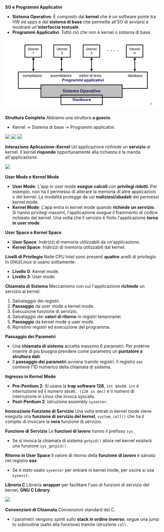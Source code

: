 **SO e Programmi Applicativi**
- **Sistema Operativo**: È composto dal **kernel** che è un software ponte tra HW ed apps e dal **sistema di base** che permette all'SO di avviarsi e mostrare un'**interfaccia testuale**.
- **Programmi Applicativi**: Tutto ciò che non è kernel o sistema di base.

![](Images/SO/SO.png)

**Struttura Completa**
Abbiamo una struttura **a guscio**.
- Kernel -> Sistema di base -> Programmi applicativi.

![](Kernel.png)
![](Sistema-Base.png)
![](Programmi-Applicativi.png)

**Interazione Aplicazione-Kernel**
Un'applicazione richiede un **servizio** al kernel. Il kernel **risponde** opportunamente alla richiesta e la manda all'applicazione.

![](App-Kernel.png)

**User Mode e Kernel Mode**
- **User Mode**: L'app in user mode **esegue calcoli** con **privilegi ridotti**. Per esempio, non ha il permesso di alterare la memoria di altre applicazioni o del kernel. La modalità protegge da usi **maliziosi/sbadati** dei permessi kernel mode.
- **Kernel Mode**: L'app entra in kernel mode quando **richiede un servizio**. Si hanno privilegi massimi, l'applicazione esegue il frammento di codice richiesto del kernel. Una volta che il servizio è finito l'applicazione **torna in user mode**.

**User Space e Kernel Space**
- **User Space**: Indirizzi di memoria utilizzabili da un'applicazione.
- **Kernel Space**: Indirizzi di memoria utilizzabili dal kernel.

**Livelli di Privilegio**
Nelle CPU Intel sono presenti **quattro** anelli di privilegio. In GNU/Linux si usano solitamente:
- **Livello 0**: Kernel mode.
- **Livello 3**: User mode.

**Chiamata di Sistema**
Meccanismo con cui l'applicazione **richiede** un servizio al kernel.
1) Salvataggio dei registri.
2) **Passaggio** da user mode a kernel mode.
3) Esecuzione funzione di servizio.
4) Salvataggio dei **valori di ritorno** in registri temporanei.
5) **Passaggio** da kernel mode a user mode.
6) Ripristino registri ed esecuzione del programma.

**Passaggio dei Parametri**
- Una **chiamata di sistema** accetta massimo 6 parametri. Per poterne inserire di più bisogna prendere come parametro un **puntatore a struttura dati**.
- Il **passaggio dei parametri** avviene tramite registri. Il registro `eax` contiene l'ID numerico della chiamata di sistema.

**Ingresso in Kernel Mode**
- **Pre-Pentium 2**: Si usava la **trap software 128**, `int $0x80`. `int` è interruzione ed il numero `$0x80, (128 in dec)` è il numero di interruzione in Linux che invoca syscalls.
- **Post-Pentium 2**: Istruzione assembly `sysenter.`

**Invocazione Funzione di Servizio**
Una volta entrati in kernel mode viene eseguita una **funzione di servizio del kernel**, `system_call()` che ha il compito di invocare la **vera** funzione di servizio.

**Funzione di Servizio**
Le **funzioni di lavoro** hanno il prefisso `sys_`
- Se si invoca la chiamata di sistema `getpid()` allora nel kernel esisterà una funzione `sys_getpid().`

**Ritorno in User Space**
Il valore di ritorno della **funzione di lavoro** è salvato nel registro **eax**. 
- Se è stato usato `sysenter` per entrare in kernel mode, per uscire si usa `sysexit.`

**Libreria C**
Libreria **wrapper** per facilitare l'uso di funzioni di servizio del kernel, **GNU C Library**.

![](Wrapper-C.png)

**Convenzioni di Chiamata**
Convenzioni standard del C.
- I parametri vengono spinti sullo **stack in ordine inverso**, segue una jump to subroutine (salto alla funzione) tramite istruzione `call.`
